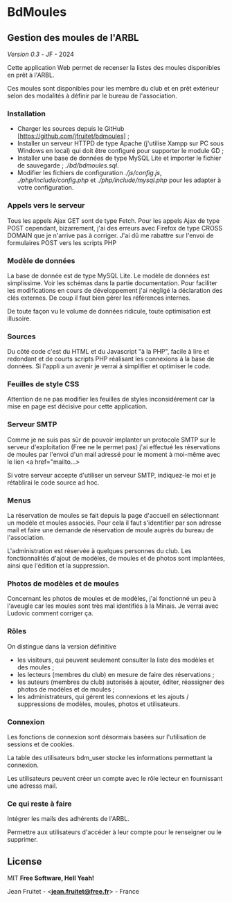 # BdMoules
## Gestion des moules de l'ARBL
*Version 0.3* - JF - 2024

Cette application Web permet de recenser la listes des moules disponibles en prêt à l'ARBL.

Ces moules sont disponibles pour les membre du club et en prêt extérieur selon des modalités à définir par le bureau de l'association.
### Installation
 - Charger les sources depuis le GitHub [https://github.com/jfruitet/bdmoules] ;
 - Installer un serveur  HTTPD de type Apache (j'utilise Xampp sur PC sous Windows en local) qui doit être configuré pour supporter le module GD ;
 - Installer une base de données de type MySQL Lite et importer le fichier de sauvegarde ;
  *./bd/bdmoules.sql*.
 - Modifier les fichiers de configuration *./js/config.js*, *./php/include/config.php* et *./php/include/mysql.php* pour les adapter à votre configuration.
 
### Appels vers le serveur
Tous les appels Ajax GET sont de type Fetch.
Pour les appels Ajax de type POST cependant, bizarrement, j'ai des erreurs avec Firefox de type CROSS DOMAIN que je n'arrive pas à corriger.
J'ai dû me rabattre sur l'envoi de formulaires POST vers les scripts PHP

### Modèle de données
La base de donnée est de type MySQL Lite.
Le modèle de données est simplissime. Voir les schémas dans la partie documentation.
Pour faciliter les modifications en cours de développement j'ai négligé la déclaration des clés externes. De coup il faut bien gérer les références internes.

De toute façon vu le volume de données ridicule, toute optimisation est illusoire.
### Sources
Du côté code c'est du HTML et du Javascript "à la PHP", facile à lire et redondant et de courts scripts PHP réalisant les connexions à la base de données. Si l'appli a un avenir je verrai à simplifier et optimiser le code.

### Feuilles de style CSS
Attention de ne pas modifier les feuilles de styles inconsidérement car la mise en page est décisive pour cette application.

### Serveur SMTP
Comme je ne suis pas sûr de pouvoir implanter un protocole SMTP sur le serveur d'exploitation (Free ne le permet pas) j'ai effectué les réservations de moules par l'envoi d'un mail adressé pour le moment à moi-même avec le lien <a href="mailto...>

Si votre serveur accepte d'utiliser un serveur SMTP, indiquez-le moi et je rétablirai le code source ad hoc.

### Menus
La réservation de moules se fait depuis la page d'accueil en sélectionnant un modèle et moules associés.
Pour cela il faut s'identifier par son adresse mail et faire une demande de réservation de moule auprès du bureau de l'association.

L'administration est réservée à quelques personnes du club. Les fonctionnalités d'ajout de modèles, de moules et de photos sont implantées, ainsi que l'édition et la suppression.

### Photos de modèles et de moules
Concernant les photos de moules et de modèles, j'ai fonctionné un peu à l'aveugle car les moules sont très mal identifiés à la Minais. Je verrai avec Ludovic comment corriger ça.

### Rôles
On distingue dans la version définitive
- les visiteurs, qui peuvent seulement consulter la liste des modèles et des moules ;
- les lecteurs (membres du club) en mesure de faire des réservations ;
- les auteurs  (membres du club) autorisés à ajouter, éditer, réassigner des photos de modèles et de moules ;
- les administrateurs, qui gérent les connexions et les ajouts / suppressions de modèles, moules, photos et utilisateurs.

### Connexion
Les fonctions de connexion sont désormais basées sur l'utilisation de sessions et de cookies.

La table des utilisateurs bdm_user stocke les informations permettant la connexion.

Les utilisateurs peuvent créer un compte avec le rôle lecteur en fournissant une adresss mail.

### Ce qui reste à faire
Intégrer les mails des adhérents de l'ARBL.

Permettre aux utilisateurs d'accéder à leur compte pour le renseigner ou le supprimer. 

## License
MIT
**Free Software, Hell Yeah!**

Jean Fruitet - <**jean.fruitet@free.fr**> - France

